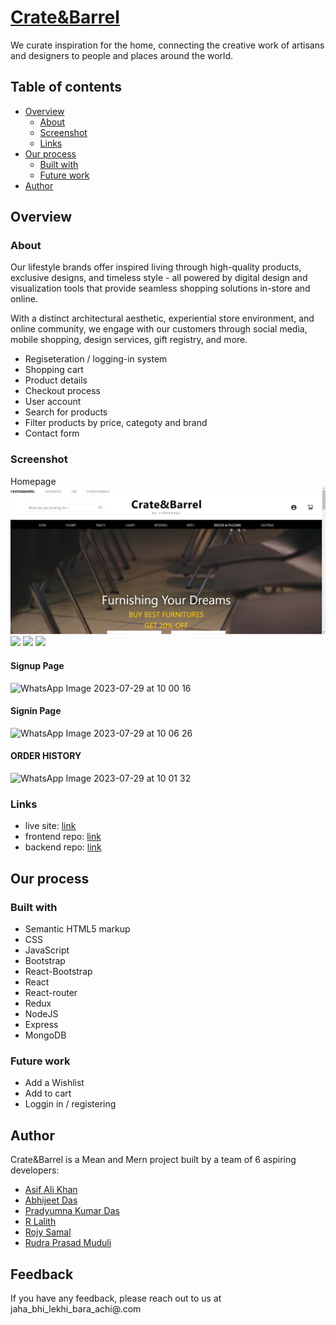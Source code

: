# [Crate&Barrel](link!!!)

We curate inspiration for the home, connecting the creative work
of artisans and designers to people and places around the world.

## Table of contents

- [Overview](#overview)
  - [About](#About)
  - [Screenshot](#screenshot)
  - [Links](#links)
- [Our process](#our-process)
  - [Built with](#built-with)
  - [Future work](#future-work)
- [Author](#author)

## Overview

### About

Our lifestyle brands offer inspired living through high-quality products, exclusive designs, and
timeless style - all powered by digital design and visualization tools that provide seamless shopping solutions in-store and online.

With a distinct architectural aesthetic, experiential store environment, and online community, we engage with our customers through social media, mobile shopping, design services, gift registry, and more.

- Regiseteration / logging-in system
- Shopping cart
- Product details
- Checkout process
- User account
- Search for products
- Filter products by price, categoty and brand
- Contact form

### Screenshot

Homepage
![](https://github.com/Atenamus/codedawg_project2/blob/rojy/images/homepage1.jpg)
![](./images/homepage2.jpg)
![](./images/homepage3.jpg)
![](./images/homepage4.jpg)

#### Signup Page
![WhatsApp Image 2023-07-29 at 10 00 16](https://github.com/Atenamus/codedawg_project2/assets/133504867/2cab79b5-7e52-415b-909a-e6c4d4a0a793)



#### Signin Page
![WhatsApp Image 2023-07-29 at 10 06 26](https://github.com/Atenamus/codedawg_project2/assets/133504867/d32aacd0-7101-4540-8724-1de8fb06853a)

#### ORDER HISTORY 
![WhatsApp Image 2023-07-29 at 10 01 32](https://github.com/Atenamus/codedawg_project2/assets/133504867/fb563215-6be8-4032-b210-ef3292028902)




### Links

- live site: [link](link!!)
- frontend repo: [link](link!!)
- backend repo: [link](link!!)

## Our process

### Built with

- Semantic HTML5 markup
- CSS
- JavaScript
- Bootstrap
- React-Bootstrap
- React
- React-router
- Redux
- NodeJS
- Express
- MongoDB

### Future work

- Add a Wishlist
- Add to cart
- Loggin in / registering

## Author

Crate&Barrel is a Mean and Mern project built by a team of 6 aspiring developers:

- [Asif Ali Khan](https://github.com/Atenamus)
- [Abhijeet Das](https://github.com/Abhijeet2040)
- [Pradyumna Kumar Das](https://github.com/ghostgit26)
- [R Lalith](https://github.com/aaTma007)
- [Rojy Samal](https://github.com/RojySamal)
- [Rudra Prasad Muduli](https://github.com/rudra1011)

## Feedback

If you have any feedback, please reach out to us at jaha_bhi_lekhi_bara_achi@.com
